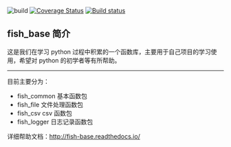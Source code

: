 ![build](https://travis-ci.org/iTaa/fish_base.svg?branch=master) [![Coverage Status](https://coveralls.io/repos/github/iTaa/fish_base/badge.svg?branch=master)](https://coveralls.io/github/iTaa/fish_base?branch=master) [![Build status](https://ci.appveyor.com/api/projects/status/m3c7b6rsamkswiru?svg=true)](https://ci.appveyor.com/project/iTaa/fish-base)

## fish_base 简介

这是我们在学习 python 过程中积累的一个函数库，主要用于自己项目的学习使用，希望对 python 的初学者等有所帮助。

---

目前主要分为：

* fish_common 基本函数包
* fish_file 文件处理函数包
* fish_csv csv 函数包
* fish_logger 日志记录函数包

详细帮助文档：http://fish-base.readthedocs.io/
